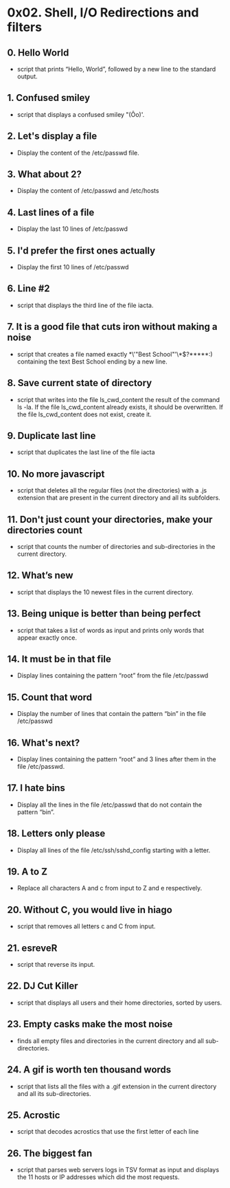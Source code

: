 # 0x02. Shell, I/O Redirections and filters

## 0. Hello World

* script that prints “Hello, World”, followed by a new line to the standard output.

## 1. Confused smiley

* script that displays a confused smiley "(Ôo)'.

## 2. Let's display a file

* Display the content of the /etc/passwd file.


## 3. What about 2?


* Display the content of /etc/passwd and /etc/hosts


## 4. Last lines of a file


* Display the last 10 lines of /etc/passwd


## 5. I'd prefer the first ones actually


* Display the first 10 lines of /etc/passwd


## 6. Line #2


*  script that displays the third line of the file iacta.


## 7. It is a good file that cuts iron without making a noise


* script that creates a file named exactly \*\\'"Best School"\'\\*$\?\*\*\*\*\*:) containing the text Best School ending by a new line.


## 8. Save current state of directory


* script that writes into the file ls_cwd_content the result of the command ls -la. If the file ls_cwd_content already exists, it should be overwritten. If the file ls_cwd_content does not exist, create it.


## 9. Duplicate last line


*  script that duplicates the last line of the file iacta


## 10. No more javascript


*  script that deletes all the regular files (not the directories) with a .js extension that are present in the current directory and all its subfolders.


## 11. Don't just count your directories, make your directories count


* script that counts the number of directories and sub-directories in the current directory.


## 12. What’s new


*  script that displays the 10 newest files in the current directory.


## 13. Being unique is better than being perfect


*  script that takes a list of words as input and prints only words that appear exactly once.


## 14. It must be in that file


* Display lines containing the pattern “root” from the file /etc/passwd


## 15. Count that word


* Display the number of lines that contain the pattern “bin” in the file /etc/passwd


## 16. What's next?


* Display lines containing the pattern “root” and 3 lines after them in the file /etc/passwd.


## 17. I hate bins


* Display all the lines in the file /etc/passwd that do not contain the pattern “bin”.


## 18. Letters only please


* Display all lines of the file /etc/ssh/sshd_config starting with a letter.


## 19. A to Z


* Replace all characters A and c from input to Z and e respectively.


## 20. Without C, you would live in hiago


* script that removes all letters c and C from input.


## 21. esreveR


* script that reverse its input.


## 22. DJ Cut Killer


* script that displays all users and their home directories, sorted by users.


## 23. Empty casks make the most noise

*  finds all empty files and directories in the current directory and all sub-directories.

## 24. A gif is worth ten thousand words

* script that lists all the files with a .gif extension in the current directory and all its sub-directories.

## 25. Acrostic

* script that decodes acrostics that use the first letter of each line

## 26. The biggest fan

* script that parses web servers logs in TSV format as input and displays the 11 hosts or IP addresses which did the most requests.
